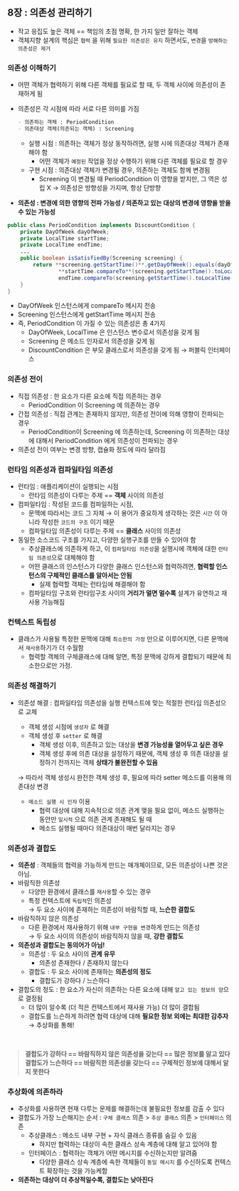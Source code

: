 ## 8장 : 의존성 관리하기

- 작고 응집도 높은 객체 == 책임의 초점 명확, 한 가지 일만 잘하는 객체
- 객체지향 설계의 핵심은 `협력` 을 위해 `필요한 의존성은 유지` 하면서도, `변경`을 `방해하는 의존성은 제거`

### 의존성 이해하기

- 어떤 객체가 협력하기 위해 다른 객체를 필요로 할 때, 두 객체 사이에 의존성이 존재하게 됨
- 의존성은 각 시점에 따라 서로 다른 의미를 가짐
    
    ```markdown
    - 의존하는 객체 : PeriodCondition
    - 의존대상 객체(의존되는 객체) : Screening
    ```
    
    - 실행 시점 : 의존하는 객체가 정상 동작하려면, 실행 시에 의존대상 객체가 존재해야 함
        - 어떤 객체가 `예정된` 작업을 정상 수행하기 위해 다른 객체를 필요로 할 경우
    - 구현 시점 : 의존대상 객체가 변경될 경우, 의존하는 객체도 함께 변경됨
        - Screening 이 변경될 때 PeriodCondition 이 영향을 받지만, 그 역은 성립 X 
        → 의존성은 방향성을 가지며, 항상 단방향
- **의존성 : 변경에 의한 영향의 전파 가능성 / 의존하고 있는 대상의 변경에 영향을 받을 수 있는 가능성**

```java
public class PeriodCondition implements DiscountCondition {
    private DayOfWeek dayOfWeek;
    private LocalTime startTime;
    private LocalTime endTime;
    ... 
    public boolean isSatisfiedBy(Screening screening) {
        return **screening.getStartTime()**.getDayOfWeek().equals(dayOfWeek) &&
                **startTime.compareTo**(screening.getStartTime().toLocalTime()) <= 0&&
                endTime.compareTo(screening.getStartTime().toLocalTime()) >= 0;
    }
}
```

- DayOfWeek 인스턴스에게 compareTo 메시지 전송
- Screening 인스턴스에게 getStartTime 메시지 전송
- 즉, PeriodCondition 이 가질 수 있는 의존성은 총 4가지
    - DayOfWeek, LocalTime 은 인스턴스 변수로서 의존성을 갖게 됨
    - Screening 은 메소드 인자로서 의존성을 갖게 됨
    - DiscountCondition 은 부모 클래스로서 의존성을 갖게 됨 → 퍼블릭 인터페이스

### 의존성 전이
- 직접 의존성 : 한 요소가 다른 요소에 직접 의존하는 경우
    - PeriodCondition 이 Screening 에 의존하는 경우
- 간접 의존성 : 직접 관계는 존재하지 않지만, 의존성 전이에 의해 영향이 전파되는 경우
    - PeriodCondition이 Screening 에 의존하는데, Screening 이 의존하는 대상에 대해서 PeriodCondition 에게 의존성이 전파되는 경우
- 의존성 전이 여부는 변경 방향, 캡슐화 정도에 따라 달라짐

### 런타임 의존성과 컴파일타임 의존성
- 런타임 : 애플리케이션이 실행되는 시점
    - 런타임 의존성이 다루는 주제 == **객체** 사이의 의존성
- 컴파일타임 : 작성된 코드를 컴파일하는 시점,
    - 문맥에 따라서는 코드 그 자체 → 이 용어가 중요하게 생각하는 것은 `시간` 이 아니라 작성한 `코드의 구조` 이기 때문
    - 컴파일타임 의존성이 다루는 주제 == **클래스** 사이의 의존성
- 동일한 소스코드 구조를 가지고, 다양한 실행구조를 만들 수 있어야 함
    - 추상클래스에 의존하게 하고, 이 `컴파일타임 의존성`을 실행시에 객체에 대한 `런타임 의존성`으로 대체해야 함
    - 어떤 클래스의 인스턴스가 다양한 클래스 인스턴스와 협력하려면, **협력할 인스턴스의 구체적인 클래스를 알아서는 안됨**
        - 실제 협력할 객체는 런타임에 해결해야 함
    - 컴파일타임 구조와 런타임구조 사이의 **거리가 멀면 멀수록** 설계가 유연하고 재사용 가능해짐

### 컨텍스트 독립성
- 클래스가 사용될 특정한 문맥에 대해 `최소한의 가정` 만으로 이루어지면, 다른 문맥에서 `재사용`하기가 더 수월함
    - 협력할 객체의 구체클래스에 대해 알면, 특정 문맥에 강하게 결합되기 때문에 최소한으로만 가정.

### 의존성 해결하기

- 의존성 해결 : 컴파일타임 의존성을 실행 컨텍스트에 맞는 적절한 런타임 의존성으로 교체
    - 객체 생성 시점에 `생성자` 로 해결
    - 객체 생성 후 `setter` 로 해결
        - 객체 생성 이후, 의존하고 있는 대상을 **변경 가능성을 열어두고 싶은 경우**
        - 객체 생성 후에 의존 대상을 설정하기 때문에, 객체 생성 후 의존 대상을 설정하기 전까지는 객체 **상태가 불완전할 수 있음**
    
    → 따라서 객체 생성시 완전한 객체 생성 후, 필요에 따라 setter 메소드를 이용해 의존대상 변경
    
    - `메소드 실행 시 인자` 이용
        - 협력 대상에 대해 지속적으로 의존 관계 맺을 필요 없이, 메소드 실행하는 동안만 `일시적` 으로 의존 관계 존재해도 될 때
        - 메소드 실행될 때마다 의존대상이 매번 달라지는 경우

### 의존성과 결합도

- **의존성** : 객체들의 협력을 가능하게 만드는 매개체이므로, 모든 의존성이 나쁜 것은 아님.
- 바람직한 의존성
    - 다양한 환경에서 클래스를 `재사용`할 수 있는 경우
    - 특정 컨텍스트에 `독립적`인 의존성<br>
    → 두 요소 사이에 존재하는 의존성이 바람직할 때, **느슨한 결합도** 
- 바람직하지 않은 의존성
    - 다른 환경에서 재사용하기 위해 `내부 구현을 변경`하게 만드는 의존성<br>
    → 두 요소 사이의 의존성이 바람직하지 않을 때, **강한 결합도**
- **의존성과 결합도는 동의어가 아님!**
    - 의존성 : 두 요소 사이의 **관계 유무**
        - 의존성 존재한다 / 존재하지 않는다
    - 결합도 : 두 요소 사이에 존재하는 **의존성의 정도**
        - 결합도가 강하다 / 느슨하다
- 결합도의 정도 : 한 요소가 자신이 의존하는 다른 요소에 대해 `알고 있는 정보의 양`으로 결정됨
    - 더 많이 알수록 (더 적은 컨텍스트에서 재사용 가능) 더 많이 결합됨
    - 결합도를 느슨하게 하려면 협력 대상에 대해 **필요한 정보 외에는 최대한 감추자** → 추상화를 통해!
<br>

> **결합도가 강하다 == 바람직하지 않은 의존성을 갖는다 == 많은 정보를 알고 있다 <br>
결합도가 느슨하다 == 바람직한 의존성을 갖는다 == 구체적인 정보에 대해서 알지 못한다**
>

### 추상화에 의존하라
- 추상화를 사용하면 현재 다루는 문제를 해결하는데 불필요한 정보를 감출 수 있다
- 결합도가 가장 느슨해지는 순서 : `구체 클래스` 의존 > `추상 클래스` 의존 > `인터페이스` 의존
    - 추상클래스 : 메소드 내부 구현 + 자식 클래스 종류를 숨길 수 있음
        - 하지만 협력하는 대상이 속한 클래스 상속 계층에 대해 알고 있어야 함
    - 인터페이스 : 협력하는 객체가 어떤 메시지를 수신하는지만 알려줌
        - 다양한 클래스 상속 계층에 속한 객체들이 `동일 메시지` 를 수신하도록 컨텍스트 확장하는 것을 가능케함
- **의존하는 대상이 더 추상적일수록, 결합도는 낮아진다**

